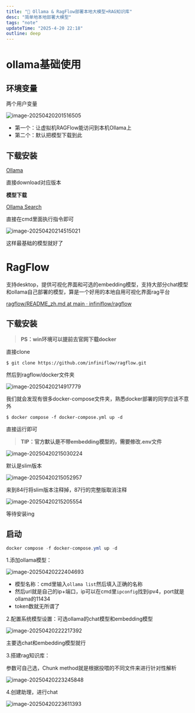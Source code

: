 ```yaml
---
title: "🐋 Ollama & RagFlow部署本地大模型+RAG知识库"
desc: "简单地本地部署大模型"
tags: "note"
updateTime: "2025-4-20 22:18"
outline: deep
---
```


# ollama基础使用

## 环境变量

两个用户变量

![image-20250420201516505](../../public/ollama.assets/image-20250420201516505.png)

- 第一个：让虚拟机RAGFlow能访问到本机Ollama上
- 第二个：默认把模型下载到此



## 下载安装

[Ollama](https://ollama.com/)

直接download对应版本



**模型下载**

[Ollama Search](https://ollama.com/search)

直接在cmd里面执行指令即可

![image-20250420214515021](../../public/ollama.assets/image-20250420214515021.png)

这样最基础的模型就好了



# RagFlow

支持desktop，提供可视化界面和可选的embedding模型，支持大部分chat模型和ollama自己部署的模型，算是一个好用的本地自用可视化界面rag平台

[ragflow/README_zh.md at main · infiniflow/ragflow](https://github.com/infiniflow/ragflow/blob/main/README_zh.md)



## 下载安装

> **PS：win环境可以提前去官网下载docker**

直接clone

```
$ git clone https://github.com/infiniflow/ragflow.git
```

然后到ragflow/docker文件夹

![image-20250420214917779](../../public/ollama.assets/image-20250420214917779.png)

我们就会发现有很多docker-compose文件夹，熟悉docker部署的同学应该不意外

```
$ docker compose -f docker-compose.yml up -d
```

直接运行即可

> **TIP：官方默认是不带embedding模型的，需要修改.env文件**

![image-20250420215030224](../../public/ollama.assets/image-20250420215030224.png)

默认是slim版本

![image-20250420215052957](../../public/ollama.assets/image-20250420215052957.png)

来到84行将slim版本注释掉，87行的完整版取消注释

![image-20250420215205554](../../public/ollama.assets/image-20250420215205554.png)

等待安装ing



## 启动

```powershell
docker compose -f docker-compose.yml up -d
```

1.添加ollama模型：

![image-20250420222404693](../../public/ollama.assets/image-20250420222404693.png)

- 模型名称：cmd里输入`ollama list`然后填入正确的名称
- 然后url就是自己的ip+端口，ip可以在cmd里`ipconfig`找到ipv4，port就是ollama的11434
- token数就无所谓了

2.配置系统模型设置：可选ollama的chat模型和embedding模型

![image-20250420222217392](../../public/ollama.assets/image-20250420222217392.png)

主要选chat和embedding模型就行

3.搭建rag知识库：

参数可自己选，Chunk method就是根据投喂的不同文件来进行针对性解析

![image-20250420223245848](../../public/ollama.assets/image-20250420223245848.png)

4.创建助理，进行chat

![image-20250420223611393](../../public/ollama.assets/image-20250420223611393.png)